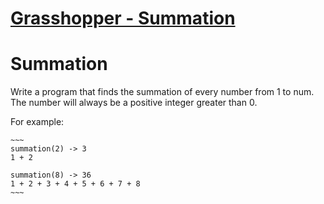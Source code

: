 # [Grasshopper - Summation](https://www.codewars.com/kata/grasshopper-summation "55d24f55d7dd296eb9000030")

# Summation

Write a program that finds the summation of every number from 1 to num. The number will always be a positive integer greater than 0.

For example:
```
~~~
summation(2) -> 3
1 + 2

summation(8) -> 36
1 + 2 + 3 + 4 + 5 + 6 + 7 + 8
~~~
```
